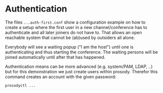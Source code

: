 # Authentication
The files `...auth-first.conf` show a configuration example on how to
create a setup where the first user in a new channel/conference has to
authenticate and all later joiners do not have to. That allows an open
reachable system that cannot be (ab)used by outsiders all alone.

Everybody will see a waiting popup ("I am the host") until one is
authenticating and thus starting the conference. The waiting persons
will be joined automatically until after that has happened.

Authentication means can be more advanced (e.g. system/PAM, LDAP, ..)
but for this demonstration we just create users within prosody.
Therefor this command creates an account with the given password:
````
prosodyctl ...
````

